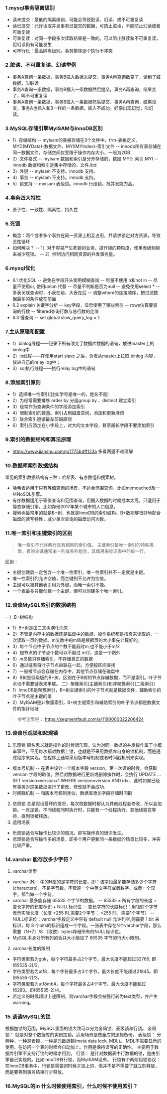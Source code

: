 ### 1.mysql事务隔离级别
- 读未提交：最低的隔离级别，可能会导致脏读、幻读、或不可重复读
- 读已提交：允许读取并发事务已提交的数据，可防止脏读，不能防止幻读或者可重复读
- 可重复读：对同一字段多次读取结果是一致的。可以阻止脏读和不可重复读，但幻读仍有可能发生
- 可串行化：最高隔离级别。事务排序逐个执行不冲突

### 2.脏读、不可重复读、幻读举例
- 事务A查询一条数据，事务B插入数据未提交，事务A再查询数变了，读到了脏数据，叫脏读
- 事务A查询一条数据，事务B插入一条数据然后提交，事务A再查询，结果变了，叫不可重复读
- 事务A查询一条数据，事务B插入一条数据然后提交，事务A再查询，结果没变，事务A也插入和B一样的一条数据，插入不成功，好像出现幻觉，叫幻读。

### 3.MySQL存储引擎MyISAM与InnoDB区别
- 1）存储结构
-- myisam的表被存储在3个文件中，frm-表格定义、MYD(MYData)-数据文件、MYI(MYIndex)-索引文件
-- innodb所有表存储在同一数据文件，存储空间仅受限于操作内存大小，一般为2GB
- 2）文件格式
-- myisam 数据和索引是分开存储的，数据.MYD, 索引.MYI
-- innodb 数据和索引是集中存储的，文件.ibd
- 3）外键
-- myisam 不支持。innodb 支持。
- 4）事务
-- myisam 不支持。innodb 支持。
- 5）锁支持
-- myisam 表级锁。innodb 行级锁，抗并发能力高。

### 4.事务四大特性
- 原子性、一致性、隔离性、持久性

### 5.死锁
- 概念：两个或者多个事务在同一资源上相互占用，并请求锁定对方资源，导致恶性循环
- 如何解决？
-- 1）对于容易产生死锁的业务，提升锁的颗粒度，使用表级别锁来减少死锁。
-- 2）控制访问相同资源的并发事务量。

### 6.mysql优化
- 6.1 优化SQL
-- 避免在字段开头使用模糊查询
-- 尽量不使用in和not in
-- 尽量不使用or, 使用union 代替
-- 尽量不判断是否为null
-- 避免使用select *
-- 多表关联查询时，小表在前，大表在后
-- 调整where的连接顺序，把过滤数据最多的条件放在前面
- 6.2 explain 关键字分析
-- key字段，显示使用了哪些索引
-- rows估算要查询的行数
-- filtered查询行数与总行数的比值
- 6.3 慢查询
-- set global slow_query_log = 1

### 7.主从原理和配置
- 1）binlog线程——记录下所有改变了数据库数据的语句，放进master上的binlog中
- 2）io线程——在使用start slave 之后，负责从master上拉取 binlog 内容，放进自己的relay log中；
- 3）sql执行线程——执行relay log中的语句

### 8.添加索引原则
- 1）选择唯一性索引(比如学号是唯一的，姓名不是)
- 2）为经常需要排序 order by 分组group by 、distinct 建立索引
- 3）经常作为查询条件的字段添加索引
- 4）限制索引的数量。索引占用磁盘空间，添加和更新麻烦
- 5）联合索引遵循最左前缀原则
- 6）索引应添加在小字段上，对大的文本字段，甚至超长字段不要添加索引

### 9.索引的数据结构和算法原理
- https://www.jianshu.com/p/1775b4ff123a  多看两遍不难理解

### 10.数据库索引数据结构
常见的索引数据结构有三种：哈希表、有序数组和搜索树。
- 哈希表适用于只有等值查询的场景，不适合范围查询。比如memcached及一些NoSQL引擎。
- 有序数据适用于等值查询和范围查询，但插入数据的时候成本太高，只适用于静态存储引擎。比如存储2017年某个城市的人口信息。
- 搜索树最常用的就是B+树，也就是InnoDB的索引结构。B+数能够很好地配合磁盘的读写特性，减少单次查询的磁盘访问次数。

### 11.唯一索引和主键索引的区别
> 唯一索引不允许两行具有相同的索引值。
> 主键索引是唯一索引的特殊类型，表的主键通常由一列或多列组合，其值用来标识表中的每一行。

区别：
- 主键创建后一定包含一个唯一性索引，唯一性索引并不一定就是主键。
- 唯一性索引列允许空值，而主键列不允许为空值。
- 主键可以被其他表引用为外键，而唯一索引不能。
- 一个表最多只能创建一个主键，但可以创建多个唯一索引。

### 12.谈谈MySQL索引的数据结构
一）B+树结构
- 1）B+树是由二叉树演化而来
- 2）不管是内存中的数据还是磁盘中的数据，操作系统都是按页来读取的，一次读取一页的数据。m叉数中的m值是根据页的大小事先计算好的。
- 3）每个节点中子节点的个数不能超过m,也不能小于m/2
- 4）根节点的子节点个数可以不超过 m/2，这是一个例外
- 5）m叉数只存储索引，不存储真正的数据
- 6）通过链表将叶子节点串联在一起，方便按区间查找
- 7）一般根节点会存储在内存中，其他节点存储在磁盘中
- 8）B树是低级版的B+树，区别在于B树的节点存储数据，而不是索引。叶子节点也不需要链表来串联。
二）聚簇索引(主键索引)和非聚簇索引(二级索引)
- 1）InnoDB是聚簇索引，B+树主键索引的叶子节点就是数据文件，辅助索引的叶子节点是主键的值
- 2）MyISAM是非聚簇索引，B+树主键索引和辅助索引的叶子节点都是数据文件的指针地址

> 参考这里吧： https://segmentfault.com/a/1190000022206424

### 13.谈谈乐观锁和悲观锁
1. 乐观锁
顾名思义就是操作的时候很乐观，认为对同一数据的并发操作属于小概率事件，不用每次都对数据上锁，也就是不采用数据库自身的锁机制，而是通过程序来实现。在程序上通常采用版本号机制或者时间戳机制来实现。
- 版本号机制
-- 在表中设计一个版本字段 version，第一次读的时候，会获取 version 字段的取值。然后对数据进行更新或删除操作时，会执行 UPDATE ... SET version=version+1 WHERE version=version AND id=...  此时如果已经有事务对这条数据进行了更改，修改就不会成功.
- 时间戳机制
-- 和版本号机制类似，数据库添加字段存储时间戳
2. 悲观锁
总是假设最坏的情况，每次取数据时都认为其他线程会修改，所以会加锁。一旦加锁，不同线程同时执行时，只能有一个线程执行，其他线程在等待，直到锁被释放。
3. 适用场景
- 乐观锁适合写操作比较少的情况，即写操作真的很少发生。
- 悲观锁适合写操作多的场景，即多个用户更新同一条数据的场景比较多，冲突比较严重。

### 14.varchar 能存放多少字符？
1. varchar类型
- varchar (N)：中的N指的是字符的长度，即：该字段最多能存储多少个字符(characters)，不是字节数。不管是一个中英文字符或者数字、或者一个汉字，都当做一个字符。
- varchar 最多能存储 65535 个字节的数据。
-- 65535 = 所有字段的长度 + 变长字符的长度标识 + NULL标识位
-- 变长字符的长度标识：用1到2个字节表示实际长度（长度 >255 时,需要2个字节； <255 时，需要1个字节）
-- NULL标识位：varchar字段定义中带有 default null 允许列空,则需要 1 bit 来标识，每 8 个bits的标识组成一个字段。一张表中存在N个varchar字段，那么需要（N+7）/8 （取整）bytes存储所有的NULL标识位。
- MySQL本身对所有列的合并大小施加了 65535 字节的行大小限制。

2. varchar长度的限制
- 字符类型若为gbk，每个字符最多占2个字节，最大长度不能超过32766; 即(65535-2)/2。
- 字符类型若为utf8，每个字符最多占3个字节，最大长度不能超过21845。即(65535-2)/3。
- 字符类型若为utf8mb4，每个字符最多占4个字节，最大长度不能超过16283。即(65535-2)/4。
- 若定义的时候超过上述限制，则varchar字段会被强行转为text类型，并产生warning。

### 15.谈谈MySQL的锁
根据加锁的范围，MySQL里面的锁大致可以分为全局锁、表级锁和行锁。
全局锁：
就是对整个数据库的实例加锁。适用场景是做全库的逻辑备份。
表级锁：
分两种，一种是表锁，一种是元数据锁(meta data lock, MDL)。
MDL不需要显示的使用，在访问一个表的时候会自动加上。作用是保持读写的正确性。
主要用于数据库引擎不支持行锁的时候才用到。
行锁：
是针对数据表中行数据的锁，是由引擎自己实现的。比如InnoDB有行锁，而MyISAM没有。
行锁有个两阶段锁协议：
在InnoDB事务中，行锁是需要的时候才加上的，但并不是不需要了就立刻释放，而是要等到事务结束时才释放。

### 16.MySQL的in 什么时候使用索引，什么时候不使用索引？
